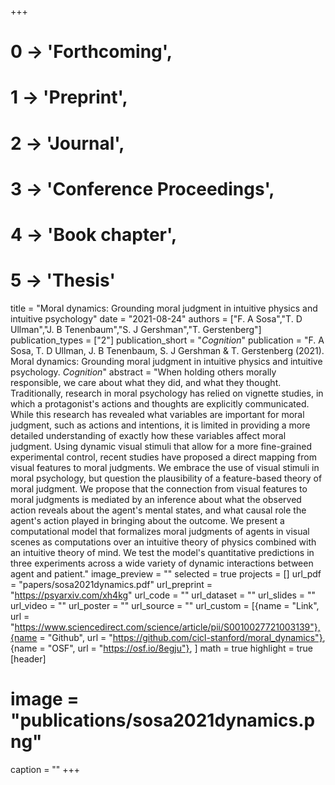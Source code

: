 +++
# 0 -> 'Forthcoming',
# 1 -> 'Preprint',
# 2 -> 'Journal',
# 3 -> 'Conference Proceedings',
# 4 -> 'Book chapter',
# 5 -> 'Thesis'

title = "Moral dynamics: Grounding moral judgment in intuitive physics and intuitive psychology"
date = "2021-08-24"
authors = ["F. A Sosa","T. D Ullman","J. B Tenenbaum","S. J Gershman","T. Gerstenberg"]
publication_types = ["2"]
publication_short = "_Cognition_"
publication = "F. A Sosa, T. D Ullman, J. B Tenenbaum, S. J Gershman & T. Gerstenberg (2021). Moral dynamics: Grounding moral judgment in intuitive physics and intuitive psychology. _Cognition_"
abstract = "When holding others morally responsible, we care about what they did, and what they thought. Traditionally, research in moral psychology has relied on vignette studies, in which a protagonist's actions and thoughts are explicitly communicated. While this research has revealed what variables are important for moral judgment, such as actions and intentions, it is limited in providing a more detailed understanding of exactly how these variables affect moral judgment. Using dynamic visual stimuli that allow for a more fine-grained experimental control, recent studies have proposed a direct mapping from visual features to moral judgments. We embrace the use of visual stimuli in moral psychology, but question the plausibility of a feature-based theory of moral judgment. We propose that the connection from visual features to moral judgments is mediated by an inference about what the observed action reveals about the agent's mental states, and what causal role the agent's action played in bringing about the outcome. We present a computational model that formalizes moral judgments of agents in visual scenes as computations over an intuitive theory of physics combined with an intuitive theory of mind. We test the model's quantitative predictions in three experiments across a wide variety of dynamic interactions between agent and patient."
image_preview = ""
selected = true
projects = []
url_pdf = "papers/sosa2021dynamics.pdf"
url_preprint = "https://psyarxiv.com/xh4kg"
url_code = ""
url_dataset = ""
url_slides = ""
url_video = ""
url_poster = ""
url_source = ""
url_custom = [{name = "Link", url = "https://www.sciencedirect.com/science/article/pii/S0010027721003139"},{name = "Github", url = "https://github.com/cicl-stanford/moral_dynamics"},
{name = "OSF", url = "https://osf.io/8egju"},
]
math = true
highlight = true
[header]
# image = "publications/sosa2021dynamics.png"
caption = ""
+++
